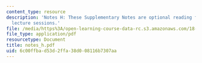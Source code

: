 ```yaml
---
content_type: resource
description: 'Notes H: These Supplementary Notes are optional reading for the corresponding
  lecture sessions.'
file: /media/https%3A/open-learning-course-data-rc.s3.amazonaws.com/18-901-introduction-to-topology-fall-2004/6c00ffbad53d2ffa38d008116b7307aa_notes_h.pdf
file_type: application/pdf
resourcetype: Document
title: notes_h.pdf
uid: 6c00ffba-d53d-2ffa-38d0-08116b7307aa
---
```


